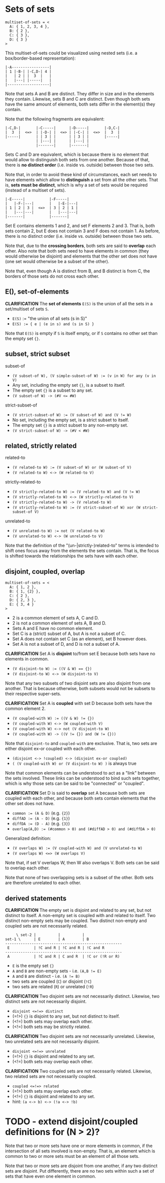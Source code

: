 
<!-- ======================================================================= -->
# Sets of sets

```
multiset-of-sets = <
  A: { 1, 2, 3, 4 },
  B: { 2 },
  C: { 3 },
  D: { 3 }
>
```

This multiset-of-sets could be visualized using nested sets
(i.e. a box/border-based representation):

```
|-A-----------------|
| 1 |-B-| |-C,D-| 4 |
|   | 2 | |  3  |   |
|   |---| |-----|   |
|-------------------|
```

Note that sets A and B are distinct. They differ in size and in the elements
they contain. Likewise, sets B and C are distinct. Even though both sets have
the same amount of elements, both sets differ in the element(s) they contain.

Note that the following fragments are equivalent:

```
|-C,D-|       |-C-----|      |-D-----|       |-D,C-|
|  3  |  <=>  | |-D-| |  <=> | |-C-| |  <=>  |  3  |
|-----|       | | 3 | |      | | 3 | |       |-----|
              | |---| |      | |---| |
              |-------|      |-------|
```

Sets C and D are equivalent, which is because there is no element that would
allow to distinguish both sets from one another. Because of that, there is
**no distinct order** (i.e. inside vs. outside) between those two sets.

Note that, in order to avoid these kind of circumstances, each set needs to
have elements which allow to **distinguish** a set from all the other sets.
That is, **sets must be distinct**, which is why a set of sets would be
required (instead of a multiset of sets).

```
|-E-----|           |-F-----|  
|   |-F-|---|       |   |-E-|---|
| 1 | 2 | 3 |  <=>  | 3 | 2 | 1 |
|   |---|---|       |   |---|---|
|-------|           |-------| 
```

Set E contains elements 1 and 2, and set F elements 2 and 3. That is, both sets
contain 2, but E does not contain 3 and F does not contain 1. As before, there
is no distinct order (i.e. inside vs. outside) between those two sets.

Note that, due to the **crossing borders**, both sets are said to **overlap**
each other. Also note that both sets need to have elements in common (they
would otherwise be disjoint) and elements that the other set does not have
(one set would otherwise be a subset of the other).

Note that, even though A is distinct from B, and B distinct is from C, the
borders of those sets do not cross each other.

<!-- ======================================================================= -->
## E(), set-of-elements

**CLARIFICATION**
The **set of elements** `E(S)` is
the union of all the sets in a set/multiset of sets `S`.

* `E(S)` := "the union of all sets (s in S)"
* `E(S) := { e | (e in s) and (s in S) }`

Note that `E(S)` is empty if `S` is itself empty,
or if `S` contains no other set than the empty set `{}`.

<!-- ======================================================================= -->
## subset, strict subset

subset-of

* `(V subset-of W), (V simple-subset-of W) := (v in W) for any (v in V)`
* Any set, including the empty set `{}`, is a subset to itself.
* The empty set `{}` is a subset to any set.
* `(V subset-of W) -> (#V <= #W)`

strict-subset-of

* `(V strict-subset-of W) := (V subset-of W) and (V != W)`
* No set, including the empty set, is a strict subset to itself.
* The empty set `{}` is a strict subset to any non-empty set.
* `(V strict-subset-of W) -> (#V < #W)`

<!-- ======================================================================= -->
## related, strictly related

related-to

* `(V related-to W) := (V subset-of W) or (W subset-of V)`
* `(V related-to W) <-> (W related-to V)`

strictly-related-to

* `(V strictly-related-to W) := (V related-to W) and (V != W)`
* `(V strictly-related-to W) <-> (W strictly-related-to V)`
* `(V strictly-related-to W) -> (V related-to W)`
* `(V strictly-related-to W) := (V strict-subset-of W) xor (W strict-subset-of V)`

unrelated-to

* `(V unrelated-to W) := not (V related-to W)`
* `(V unrelated-to W) <-> (W unrelated-to V)`

Note that the definition of the "(un-|strictly-)related-to" terms is intended
to shift ones focus away from the elements the sets contain. That is, the focus
is shifted towards the relationships the sets have with each other.

<!-- ======================================================================= -->
## disjoint, coupled, overlap

```
multiset-of-sets = <
  A: { 1, 2 },
  B: { 1, {2} },
  C: { 2 },
  D: { 2, 3 },
  E: { 3, 4 }
>
```

* 2 is a common element of sets A, C and D.
* 2 is not a common element of sets A, B and D.
* Sets A and E have no common element.
* Set C is a (strict) subset of A, but A is not a subset of C.
* Set A does not contain set C (as an element), set B however does.
* Set A is not a subset of D, and D is not a subset of A.

**CLARIFICATION**
Set A is **disjoint** to/from set E
because both sets have no elements in common.

* `(V disjoint-to W) := ((V & W) == {})`
* `(V disjoint-to W) <-> (W disjoint-to V)`

Note that any two subsets of two disjoint sets are also disjoint from one
another. That is because otherwise, both subsets would not be subsets to
their respective super-sets.

**CLARIFICATION**
Set A is **coupled** with set D
because both sets have the common element 2.

* `(V coupled-with W) := ((V & W) != {})`
* `(V coupled-with W) <-> (W coupled-with V)`
* `(V coupled-with W) <-> not (V disjoint-to W)`
* `(V coupled-with W) -> ((V != {}) and (W != {}))`

Note that `disjoint-to` and `coupled-with` are exclusive.
That is, two sets are either disjoint ex-or coupled with each other.

* `(disjoint <-> !coupled) <-> (disjoint ex-or coupled)`
* `( (V coupled-with W) or (V disjoint-to W) )` is always true

Note that common elements can be understood to act as a "link" between the
sets involved. These links can be understood to bind such sets together,
which is why those sets can be said to be "connected" or "coupled".

**CLARIFICATION**
Set D is said to **overlap** set A
because both sets are coupled with each other,
and because both sets contain elements that the other set does not have.

* `common := (A & D)` (e.g. `{2}`)
* `diffAD := (A - D)` (e.g. `{1}`)
* `diffDA := (D - A)` (e.g. `{3}`)
* `overlap(A,D) := (#common > 0) and (#diffAD > 0) and (#diffDA > 0)`

Generalized definition:

* `(V overlaps W) := (V coupled-with W) and (V unrelated-to W)`
* `(V overlaps W) <=> (W overlaps V)`

Note that, if set V overlaps W, then W also overlaps V.
Both sets can be said to overlap each other.

Note that none of two overlapping sets is a subset of the other.
Both sets are therefore unrelated to each other.

<!-- ======================================================================= -->
## derived statements

**CLARIFICATION**
The empty set is disjoint and related to any set, but not distinct to itself.
A non-empty set is coupled with and related to itself. Two distinct non-empty
sets may be coupled. Two distinct non-empty and coupled sets are not necessarily
related.

```
     \ set-2 |          |          |
set-1 \      | E        | A        | B
-----------------------------------------------------
 E           | !C and R | !C and R | !C and R
-----------------------------------------------------
 A           | !C and R | C and R  | !C or (!R or R)
```

* `E` is the empty set `{}`
* `A` and `B` are non-empty sets - i.e. `(A,B != E)`
* `A` and `B` are distinct - i.e. `(A != B)`
* two sets are coupled (`C`) or disjoint (`!C`)
* two sets are related (`R`) or unrelated (`!R`)

**CLARIFICATION**
Two disjoint sets are not necessarily distinct.
Likewise, two distinct sets are not necessarily disjoint.

* `disjoint <=!=> distinct`
* (=!>) `{}` is disjoint to any set, but not distinct to itself.
* (<!=) both sets may overlap each other.
* (<!=) both sets may be strictly related.

**CLARIFICATION**
Two disjoint sets are not necessarily unrelated.
Likewise, two unrelated sets are not necessarily disjoint.

* `disjoint <=!=> unrelated`
* (=!>) `{}` is disjoint and related to any set.
* (<!=) both sets may overlap each other.

**CLARIFICATION**
Two coupled sets are not necessarily related.
Likewise, two related sets are not necessarily coupled.

* `coupled <=!=> related`
* (=!>) both sets may overlap each other.
* (<!=) `{}` is disjoint and related to any set.
* hint: `(a <-> b) <-> (!a <-> !b)`

<!-- ======================================================================= -->
# TODO - extend disjoint/coupled definitions for (N > 2)?

Note that two or more sets have one or more elements in common, if the
intersection of all sets involved is non-empty. That is, an element which
is common to two or more sets must be an element of all those sets.

Note that two or more sets are disjoint from one another, if any two distinct
sets are disjoint. Put differently, there are no two sets within such a set of
sets that have even one element in common.
